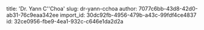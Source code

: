 title: 'Dr. Yann C''Choa'
slug: dr-yann-cchoa
author: 7077c6bb-43d8-42d0-ab31-76c9eaa342ee
import_id: 30dc92fb-4956-479b-a43c-99fdf4ce4837
id: 32ce0956-fbe9-4ea1-932c-c646e1da2d2a
